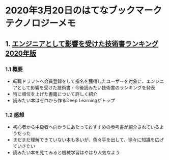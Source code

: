 # 2020年3月20日のはてなブックマークテクノロジーメモ

## 1. [エンジニアとして影響を受けた技術書ランキング2020年版](https://job-draft.jp/articles/434)

### 1.1 概要

- 転職ドラフトへ会員登録をして指名を獲得したユーザーを対象に、エンジニアとして影響を受けた技術書・今後読みたい技術書のランキングを発表
- 特に順位を上げた書籍について詳しく紹介
- 読みたい本はゼロから作るDeep Learningがトップ

### 1.2 感想

- 初心者から中級者へ向かうにあたっておすすめの参考書が紹介されているようだった
- まだまだ理解できていない本も多いが、色々手を出して、徐々に知識を広げていきたい
- 読みたい本を見てみると機械学習はやはり人気なよう

